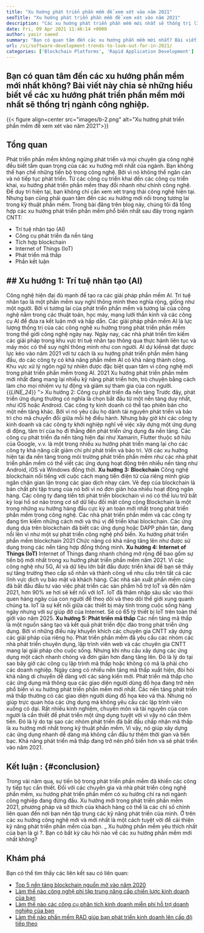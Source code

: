 ```yaml
---
title: "Xu hướng phát triển phần mềm để xem xét vào năm 2021" 
seoTitle: "Xu hướng phát triển phần mềm để xem xét vào năm 2021" 
description: "Các xu hướng phát triển phần mềm mới nhất sẽ thống trị lĩnh vực công nghệ bao gồm blockchain, trí tuệ nhân tạo, không có mã và xu hướng mới lạ hơn." 
date: Fri, 09 Apr 2021 11:46:14 +0000
author: yasir saeed
summary: "Bạn có quan tâm đến các xu hướng phần mềm mới nhất? Bài viết này chia sẻ những hiểu biết về các xu hướng phát triển phần mềm mới nhất sẽ thống trị ngành công nghiệp." 
url: /vi/software-development-trends-to-look-out-for-in-2021/
categories: ['Blockchain Platforms', 'Rapid Application Development']
---
```


## Bạn có quan tâm đến các xu hướng phần mềm mới nhất không? Bài viết này chia sẻ những hiểu biết về các xu hướng phát triển phần mềm mới nhất sẽ thống trị ngành công nghiệp.

{{< figure align=center src="images/b-2.png" alt="Xu hướng phát triển phần mềm để xem xét vào năm 2021">}}


## **Tổng quan**
Phát triển phần mềm không ngừng phát triển và mọi chuyên gia công nghệ đều biết tầm quan trọng của các xu hướng mới nhất của ngành. Bạn không thể hạn chế những tiến bộ trong công nghệ. Bởi vì nó không thể ngăn cản và nó tiếp tục phát triển. Từ các công cụ triển khai đến các công cụ triển khai, xu hướng phát triển phần mềm thay đổi nhanh như chính công nghệ.
Để duy trì hiện tại, bạn không chỉ cần xem xét trạng thái công nghệ hiện tại. Nhưng bạn cũng phải quan tâm đến các xu hướng mới nổi trong tương lai trong kỹ thuật phần mềm. Trong bài đăng trên blog này, chúng tôi đã tổng hợp các xu hướng phát triển phần mềm phổ biến nhất sau đây trong ngành CNTT:
  * Trí tuệ nhân tạo (AI)
  * Công cụ phát triển đa nền tảng
  * Tích hợp blockchain
  * Internet of Things (IoT)
  * Phát triển mã thấp
  * Phần kết luận

## ##  **Xu hướng 1: Trí tuệ nhân tạo (AI)** 
Công nghệ hiện đại đủ mạnh để tạo ra các giải pháp phần mềm AI. Trí tuệ nhân tạo là một phần mềm suy nghĩ thông minh theo nghĩa rộng, giống như một người. Bởi vì tương lai của phát triển phần mềm và tương lai của công nghệ nằm trong các thuật toán, học máy, mạng lưới thần kinh và các công cụ AI để đưa ra kết luận mới và hấp dẫn. Các giải pháp phần mềm AI là lực lượng thống trị của các công nghệ xu hướng trong phát triển phần mềm trong thế giới công nghệ ngày nay.
Ngày nay, các nhà phát triển tìm kiếm các giải pháp trong khu vực trí tuệ nhân tạo thông qua thực hành liên tục và máy móc có thể suy nghĩ thông minh như con người. AI dự kiến ​​sẽ đạt được lực kéo vào năm 2021 với tư cách là xu hướng phát triển phần mềm hàng đầu, do các công ty có khả năng phần mềm AI có khả năng thành công. Khu vực xử lý ngôn ngữ tự nhiên được đặc biệt quan tâm vì công nghệ mới trong phát triển phần mềm trong AI. 2021 Xu hướng phát triển phần mềm mới nhất đang mang lại nhiều kỹ năng phát triển hơn, trò chuyện bằng cách làm cho mọi nhiệm vụ tự động và giảm sự tham gia của con người.
{{_LINE_24_}}
"> Xu hướng 2: Công cụ phát triển đa nền tảng
Trước đây, phát triển ứng dụng thường có nghĩa là chọn bắt đầu từ một nền tảng duy nhất, như iOS hoặc Android. Các công ty kinh doanh có thể tạo phiên bản cho một nền tảng khác. Bởi vì nó yêu cầu họ dành tài nguyên phát triển và bảo trì cho mã chuyển đổi giữa mỗi hệ điều hành. Nhưng bây giờ khi các công ty kinh doanh và các công ty khởi nghiệp nghĩ về việc xây dựng một ứng dụng di động, tâm trí của họ đi thẳng đến phát triển ứng dụng đa nền tảng.
Các công cụ phát triển đa nền tảng hiện đại như Xamarin, Flutter thuộc sở hữu của Google, v.v. là một trong nhiều xu hướng phát triển mang lại cho các công ty khả năng cắt giảm chi phí phát triển và bảo trì. Với các xu hướng hiện tại đa nền tảng trong môi trường phát triển phần mềm như các nhà phát triển phần mềm có thể viết các ứng dụng hoạt động trên nhiều nền tảng như Android, iOS và Windows đồng thời.
**Xu hướng 3: Blockchain**
Công nghệ blockchain nổi tiếng với cuộc cách mạng tiền điện tử của riêng mình giúp ngăn chặn gian lận trong các giao dịch nhạy cảm. Vẻ đẹp của blockchain là bản chất phi tập trung của nó bởi vì nó đơn giản hóa nhiều hoạt động ngân hàng. Các công ty đang tiến tới phát triển blockchain vì nó có thể lưu trữ bất kỳ loại hồ sơ nào trong cơ sở dữ liệu đối mặt công cộng
Blockchain là một trong những xu hướng hàng đầu cực kỳ an toàn mới nhất trong phát triển phần mềm trong công nghệ. Các nhà phát triển phần mềm và các công ty đang tìm kiếm những cách mới và thú vị để triển khai blockchain. Các ứng dụng dựa trên blockchain đã biết các ứng dụng hoặc DAPP phân tán, đang nổi lên vì như một sự phát triển công nghệ phổ biến. Xu hướng phát triển phần mềm blockchain 2021 Chức năng có khả năng tăng lên như được sử dụng trong các nền tảng hợp đồng thông minh.
**Xu hướng 4: Internet of Things (IoT)**
Internet of Things đang nhanh chóng mở rộng để bao gồm sự tiến bộ mới nhất trong xu hướng phát triển phần mềm năm 2021. Vì các công nghệ như 5G, AI và dữ liệu lớn bắt đầu được triển khai để bạn sẽ thấy sự tăng trưởng theo cấp số nhân và thành công về nhu cầu trên tất cả các lĩnh vực dịch vụ bảo mật và khách hàng. Các nhà sản xuất phần mềm cũng đã bắt đầu đầu tư vào việc phát triển các sản phẩm hỗ trợ IoT và đến năm 2021, hơn 90% xe hơi sẽ kết nối với IoT.
IoT đã thâm nhập sâu sắc vào thói quen hàng ngày của con người để theo dõi và theo dõi thế giới xung quanh chúng ta. IoT là sự kết nối giữa các thiết bị máy tính trong cuộc sống hàng ngày nhưng với sự giúp đỡ của Internet. Sẽ có 65 tỷ thiết bị IoT trên toàn thế giới vào năm 2025.
**Xu hướng 5: Phát triển mã thấp**
Các nền tảng mã thấp là một nguồn sáng tạo và kết quả phát triển độc đáo trong phát triển ứng dụng. Bởi vì những điều này khuyến khích các chuyên gia CNTT xây dựng các giải pháp của riêng họ. Phát triển phần mềm đã yêu cầu các nhóm các nhà phát triển chuyên dụng, lập trình viên web và các chuyên gia CNTT mang lại giải pháp cho cuộc sống. Nhưng khi nhu cầu xây dựng các ứng dụng một cách nhanh chóng và đơn giản hơn đang tăng lên. Đó là lý do tại sao bây giờ các công cụ lập trình mã thấp hoặc không có mã là phải cho các doanh nghiệp. Ngày càng có nhiều nền tảng mã thấp xuất hiện, đòi hỏi khả năng di chuyển dễ dàng với các sáng kiến ​​mới.
Phát triển mã thấp cho các ứng dụng mã thông qua các giao diện người dùng đồ họa đang trở nên phổ biến vì xu hướng phát triển phần mềm mới nhất. Các nền tảng phát triển mã thấp thường có các giao diện người dùng đồ họa kéo và thả. Nhưng nó giúp trực quan hóa các ứng dụng mà không yêu cầu các lập trình viên xuống cỏ dại. Rất nhiều kinh nghiệm, chuyên môn và tài nguyên của con người là cần thiết để phát triển một ứng dụng tuyệt vời vì vậy nó cần thêm tiền. Đó là lý do tại sao các nhóm phát triển đã bắt đầu chấp nhận mã thấp là xu hướng mới nhất trong kỹ thuật phần mềm. Vì vậy, nó giúp xây dựng các ứng dụng nhanh dễ dàng mà không cần đầu tư thêm thời gian và tiền bạc. Khả năng phát triển mã thấp đang trở nên phổ biến hơn và sẽ phát triển vào năm 2021.

##  **Kết luận** :   {#conclusion}
Trong vài năm qua, sự tiến bộ trong phát triển phần mềm đã khiến các công ty tiếp tục cần thiết. Đối với các chuyên gia và nhà phát triển công nghệ phần mềm, xu hướng phát triển phần mềm có xu hướng chỉ ra nơi ngành công nghiệp đang đứng đầu. Xu hướng mới trong phát triển phần mềm 2021, phương pháp và sở thích của khách hàng có thể là các chỉ số chính liên quan đến nơi bạn nên tập trung các kỹ năng phát triển của mình. Ở trên các xu hướng công nghệ mới và mới nhất là một cách tuyệt vời để cải thiện kỹ năng phát triển phần mềm của bạn.
_ Xu hướng phần mềm yêu thích nhất của bạn là gì ?. Bạn có bất kỳ câu hỏi nào về các xu hướng phần mềm mới nhất không?

## Khám phá
Bạn có thể tìm thấy các liên kết sau có liên quan:
  * [Top 5 nền tảng blockchain nguồn mở vào năm 2020][2]
  * [Làm thế nào công nghệ phi tập trung nâng cấp chiến lược kinh doanh của bạn][3]
  * [Làm thế nào các công cụ phân tích kinh doanh miễn phí hỗ trợ doanh nghiệp của bạn][4]
  * [Làm thế nào phần mềm RAD giúp bạn phát triển kinh doanh lên cấp độ tiếp theo][5]

  
[1]: mailto:yasir.saeed@aspose.com
[2]: https://blog.containerize.com/blockchain-platforms/top-5-open-source-blockchain-platforms-in-2020/
[3]: https://blog.containerize.com/2020/11/27/how-decentralized-technology-upgrades-your-business-strategy/
[4]: https://blog.containerize.com/2021/03/12/how-free-business-analytics-tools-assist-your-business/
[5]: https://blog.containerize.com/rapid-application-development/rapid-application-development-software-for-business-rad/

